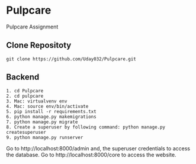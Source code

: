 # Pulpcare
Pulpcare Assignment

## Clone Repositoty

```
git clone https://github.com/Uday032/Pulpcare.git
```

## Backend

```
1. cd Pulpcare
2. cd pulpcare
3. Mac: virtualvenv env
4. Mac: source env/bin/activate
5. pip install -r requirements.txt
6. python manage.py makemigrations
7. python manage.py migrate
8. Create a superuser by following command: python manage.py createsuperuser 
9. python manage.py runserver
```

Go to http://localhost:8000/admin and, the superuser credentials to access the database.
Go to http://localhost:8000/core to access the website.